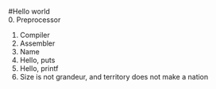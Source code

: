#Hello world <br />
0. Preprocessor <br />
1. Compiler <br />
2. Assembler <br />
3. Name <br />
4. Hello, puts <br />
5. Hello, printf <br />
6. Size is not grandeur, and territory does not make a nation 
